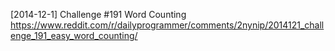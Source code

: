 [2014-12-1]
Challenge #191
Word Counting
https://www.reddit.com/r/dailyprogrammer/comments/2nynip/2014121_challenge_191_easy_word_counting/
